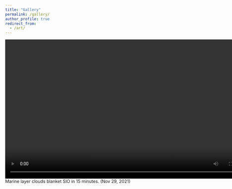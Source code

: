 ```yaml
---
title: "Gallery"
permalink: /gallery/
author_profile: true
redirect_from:
  - /art/
---
```



<video width="800" height="450" controls>
  <source src="https://pczhang.com/files/marine_layer.mp4" type="video/mp4">
  您的浏览器不支持 HTML5 video 标签。
</video>
Marine layer clouds blanket SIO in 15 minutes. (Nov 29, 2021)